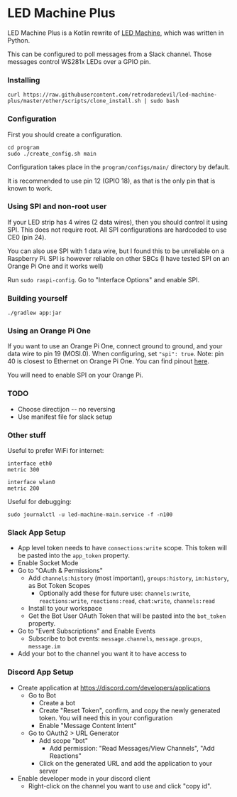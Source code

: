 # LED Machine Plus
LED Machine Plus is a Kotlin rewrite of [LED Machine](https://github.com/retrodaredevil/led-machine),
which was written in Python.

This can be configured to poll messages from a Slack channel. Those messages control WS281x LEDs over a GPIO pin.

### Installing
```shell
curl https://raw.githubusercontent.com/retrodaredevil/led-machine-plus/master/other/scripts/clone_install.sh | sudo bash
```

### Configuration
First you should create a configuration.

```shell
cd program
sudo ./create_config.sh main
```

Configuration takes place in the `program/configs/main/` directory by default.

It is recommended to use pin 12 (GPIO 18), as that is the only pin that is known to work.

### Using SPI and non-root user
If your LED strip has 4 wires (2 data wires), then you should control it using SPI.
This does not require root. All SPI configurations are hardcoded to use CE0 (pin 24).

You can also use SPI with 1 data wire, but I found this to be unreliable on a Raspberry Pi.
SPI is however reliable on other SBCs (I have tested SPI on an Orange Pi One and it works well)

Run `sudo raspi-config`. Go to "Interface Options" and enable SPI.

### Building yourself
```shell
./gradlew app:jar
```

### Using an Orange Pi One
If you want to use an Orange Pi One, connect ground to ground, and your data wire to
pin 19 (MOSI.0). When configuring, set `"spi": true`. Note: pin 40 is closest to Ethernet on Orange Pi One.
You can find pinout [here](https://www.instructables.com/Orange-Pi-One-Python-GPIO-basic/).

You will need to enable SPI on your Orange Pi.

### TODO
* Choose directijon -- no reversing
* Use manifest file for slack setup

### Other stuff
Useful to prefer WiFi for internet:
```
interface eth0
metric 300

interface wlan0
metric 200
```

Useful for debugging:
```shell
sudo journalctl -u led-machine-main.service -f -n100
```

### Slack App Setup
* App level token needs to have `connections:write` scope. This token will be pasted into the `app_token` property.
* Enable Socket Mode
* Go to "OAuth & Permissions" 
  * Add `channels:history` (most important), `groups:history`, `im:history`, as Bot Token Scopes
    * Optionally add these for future use: `channels:write`, `reactions:write`, `reactions:read`, `chat:write`, `channels:read`
  * Install to your workspace
  * Get the Bot User OAuth Token that will be pasted into the `bot_token` property.
* Go to "Event Subscriptions" and Enable Events
  * Subscribe to bot events: `message.channels`, `message.groups`, `message.im`
* Add your bot to the channel you want it to have access to

### Discord App Setup
* Create application at https://discord.com/developers/applications
  * Go to Bot
    * Create a bot
    * Create "Reset Token", confirm, and copy the newly generated token. You will need this in your configuration
    * Enable "Message Content Intent"
  * Go to OAuth2 > URL Generator
    * Add scope "bot"
      * Add permission: "Read Messages/View Channels", "Add Reactions"
    * Click on the generated URL and add the application to your server
* Enable developer mode in your discord client
  * Right-click on the channel you want to use and click "copy id".
